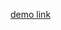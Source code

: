 <a href="https://amirbgheri.github.io/linear-gradient/https://amirbgheri.github.io/linear-gradient/"> demo link</a>
